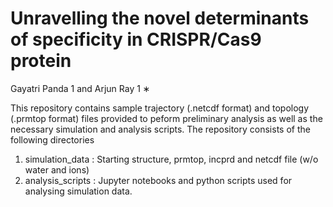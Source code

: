 # Unravelling the novel determinants of specificity in CRISPR/Cas9 protein
Gayatri Panda 1 and Arjun Ray 1 ∗

This repository contains sample trajectory (.netcdf format) and topology (.prmtop format) files provided to peform preliminary analysis as well as the
necessary simulation and analysis scripts. The repository consists of the following directories
1. simulation_data : Starting structure, prmtop, incprd and netcdf file (w/o water and ions)
2. analysis_scripts : Jupyter notebooks and python scripts used for analysing simulation data. 
   
